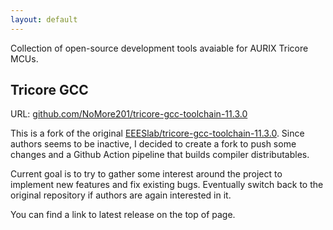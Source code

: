 ```yaml
---
layout: default
---
```


Collection of open-source development tools avaiable for AURIX Tricore MCUs.

## Tricore GCC

URL: [github.com/NoMore201/tricore-gcc-toolchain-11.3.0](https://github.com/NoMore201/tricore-gcc-toolchain-11.3.0)

This is a fork of the original
[EEESlab/tricore-gcc-toolchain-11.3.0](https://github.com/EEESlab/tricore-gcc-toolchain-11.3.0). Since authors seems to be inactive, I decided
to create a fork to push some changes and a Github Action pipeline that builds
compiler distributables.

Current goal is to try to gather some interest around the project to implement
new features and fix existing bugs. Eventually switch back to the original
repository if authors are again interested in it.

You can find a link to latest release on the top of page.